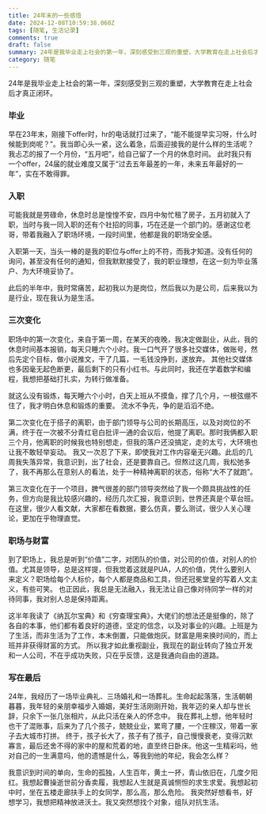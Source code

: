 ```yaml
---
title: 24年末的一些感悟
date: 2024-12-08T10:59:38.060Z
tags: [随笔, 生活记录]
comments: true
draft: false
summary: 24年是我毕业走上社会的第一年，深刻感受到三观的重塑，大学教育在走上社会后才真正闭环。
category: 随笔
---
```


24年是我毕业走上社会的第一年，深刻感受到三观的重塑，大学教育在走上社会后才真正闭环。

### 毕业

早在23年末，刚接下offer时，hr的电话就打过来了，“能不能提早实习呀，什么时候能到岗呢？”。我当即心头一紧，这么着急，后面迎接我的是什么样的生活呢？我忐忑的报了一个月份，“五月吧”，给自己留了一个月的休息时间。
此时我只有一个offer，24届的就业难度又属于“过去五年最差的一年，未来五年最好的一年”，实在不敢得罪。

### 入职

可能我就是劳碌命，休息时总是惶惶不安，四月中匆忙租了房子，五月初就入了职，当时与我一同入职的还有个社招的同事，巧在还是一个部门的。感谢这位老哥，带着我融入了职场环境，一段时间里，他都是我的职场安全感。

入职第一天，当头一棒的是我的职位与offer上的不符，而我才知道。没有任何的询问，甚至没有任何的通知，但我默默接受了，我的职业理想，在这一刻为毕业落户、为大环境妥协了。

此后的半年中，我时常痛苦，起初我以为是岗位，然后我以为是公司，后来我以为是行业，现在我认为是生活。

### 三次变化

职场中的第一次变化，来自于第一周，在某天的夜晚，我决定做副业，从此，我的休息时间基本报销，每天只睡六个小时。我一口气开了很多社交媒体，做账号，然后先定个目标，做小说推文，干了几篇，一毛钱没挣到，遂放弃。
其他社交媒体也多因毫无起色断更，最后剩下的只有小红书。与此同时，我还在学着数学和编程，我想把基础打扎实，为转行做准备。

就这么没有锻炼，每天睡六个小时，白天上班从不摸鱼，撑了几个月，一根弦绷不住了，我才明白休息和锻炼的重要。
流水不争先，争的是滔滔不绝。

第二次变化在于搭子的离职，由于部门领导与公司的长期高压，以及对岗位的不满，终于在一次被不分青红皂白批评一通的会议后，他提了离职。那时我俩都入职三个月，他离职的时候我也特别想走，但我的落户还没搞定，走的太亏，大环境也让我不敢轻举妄动。
我又一次忍了下来，即使我对工作内容毫无兴趣。此后的几周我失落异常，我意识到，出了社会，还是要靠自己。但熬过这几周，我松弛多了，我不再那么在意别人的看法，处于一种精神离职的状态，俗称“大不了就跑”。

第三次变化在于一个项目，脾气很差的部门领导突然给了我一个颇具挑战性的任务，但方向是我比较感兴趣的，经历几次汇报，我意识到，世界还真是个草台班。在这里，很少人看文献，大家都在看数据，要么仿真，要么测试，很少人关心理论，更加在乎物理直觉。

### 职场与财富

到了职场上，我总是听到“价值”二字，对团队的价值，对公司的价值，对别人的价值。尤其是领导，总是这样提，但我觉着这就是PUA，人的价值，凭什么要别人来定义？职场给每个人标价，每个人都是商品和工具，但还冠冕堂皇的写着人文主义，有些可笑。
也正因此，我总是无法融入，我无法让自己像对待同学一样的对待同事，我对别人总是保持距离。

这半年我读了《纳瓦尔宝典》和《穷查理宝典》，大佬们的想法还是挺像的，除了各自的本事，他们都有着良好的道德，坚定的信念，以及对事业的兴趣。上班是为了生活，而非生活为了工作，本末倒置，只能做炮灰。财富是用来换时间的，而上班并非获得财富的方式。
所以我才如此重视副业，我现在的副业转向了独立开发和一人公司，不在乎成功失败，只在乎反馈，这是我通向自由的道路。

### 写在最后

24年，我经历了一场毕业典礼、三场婚礼和一场葬礼。生命起起落落，生活朝朝暮暮，我年轻的亲朋幸福步入婚姻，美好生活刚刚开始，我年迈的亲人却与世长辞，只余下一张几张相片，从此只活在亲人的怀念中。
我在葬礼上想，他年轻时也干了混账事，后来为了几个孩子，兢兢业业，累弯了腰，一个庄稼汉，带着一家子去大城市打拼。
终于，孩子长大了，孩子有了孩子，自己慢慢衰老，变得沉默寡言，最后还舍不得的家中的屋和荒着的地，直至终日卧床。他这一生精彩吗，他对自己的一生满意吗，他的遗憾是什么，等我到他的年纪，我会怎么样？

我意识到时间的单向，生命的孤独，人生百年，黄土一抔，青山依旧在，几度夕阳红。我想起曹操逝世前分香卖履，我想起人生就是真诚恻怛的求生求爱。我想起初中时，坐在五楼走廊扶手上的女同学，那么高，那么危险。
我突然好想看书，好想学习，我想把精神放进沃土。我又突然想找个对象，组队对抗生活。
